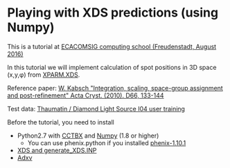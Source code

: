 # Playing with XDS predictions (using Numpy)
This is a tutorial at [ECACOMSIG computing school (Freudenstadt, August 2016)](http://www.mrc-lmb.cam.ac.uk/harry/ecacomsig/freudenstadt.html)

In this tutorial we will implement calculation of spot positions in 3D space (x,y,&phi;) from [XPARM.XDS](http://xds.mpimf-heidelberg.mpg.de/html_doc/xds_files.html#XPARM.XDS).

Reference paper: [W. Kabsch "Integration, scaling, space-group assignment and post-refinement" Acta Cryst. (2010). D66, 133-144](http://dx.doi.org/10.1107/S0907444909047374)

Test data: [Thaumatin / Diamond Light Source I04 user training](https://zenodo.org/record/10271#.V6vChZOLRBz)

Before the tutorial, you need to install
* Python2.7 with [CCTBX](http://cctbx.sourceforge.net/) and [Numpy](http://www.numpy.org/) (1.8 or higher)
   * You can use phenix.python if you installed [phenix-1.10.1](https://www.phenix-online.org/)
* [XDS and generate_XDS.INP](http://strucbio.biologie.uni-konstanz.de/xdswiki/index.php/Installation)
* [Adxv](http://www.scripps.edu/tainer/arvai/adxv.html)
